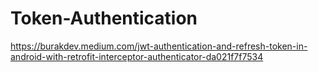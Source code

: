 # Token-Authentication

https://burakdev.medium.com/jwt-authentication-and-refresh-token-in-android-with-retrofit-interceptor-authenticator-da021f7f7534